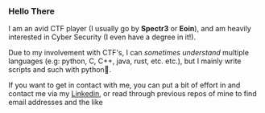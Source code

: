 ### Hello There
I am an avid CTF player (I usually go by **Spectr3** or **Eoin**), and am heavily interested in Cyber Security (I even have a degree in it!).

Due to my involvement with CTF's, I can *sometimes understand* multiple languages (e.g: python, C, C++, java, rust, etc. etc.), but I mainly write scripts and such with python:snake:.

If you want to get in contact with me, you can put a bit of effort in and contact me via my [Linkedin](https://linkedin.com/in/e0in), or read through previous repos of mine to find email addresses and the like

<!--
**Finneyyy/Finneyyy** is a ✨ _special_ ✨ repository because its `README.md` (this file) appears on your GitHub profile.

Here are some ideas to get you started:

- 🔭 I’m currently working on ...
- 🌱 I’m currently learning ...
- 👯 I’m looking to collaborate on ...
- 🤔 I’m looking for help with ...
- 💬 Ask me about ...
- 📫 How to reach me: ...
- 😄 Pronouns: ...
- ⚡ Fun fact: ...
-->
